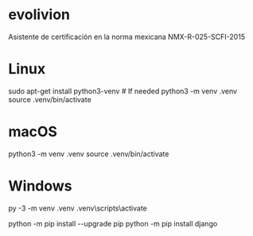 # evolivion
Asistente de certificación en la norma mexicana NMX-R-025-SCFI-2015

# Linux
sudo apt-get install python3-venv    # If needed
python3 -m venv .venv
source .venv/bin/activate

# macOS
python3 -m venv .venv
source .venv/bin/activate

# Windows
py -3 -m venv .venv
.venv\scripts\activate

python -m pip install --upgrade pip
python -m pip install django

